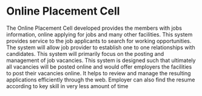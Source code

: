 # Online Placement Cell

The Online Placement Cell developed provides the members with jobs information, online applying for jobs and many other facilities. This system provides service to the job applicants to search for working opportunities. The system will allow job provider to establish one to one relationships with candidates. This system will primarily focus on the posting and management of job vacancies. This system is designed such that ultimately all vacancies will be posted online and would offer employers the facilities to post their vacancies online. It helps to review and manage the resulting applications efficiently through the web. Employer can also find the resume according to key skill in very less amount of time
